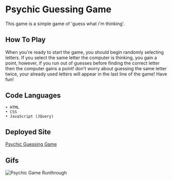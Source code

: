 # Psychic Guessing Game

This game is a simple game of 'guess what i'm thinking'.

## How To Play

When you're ready to start the game, you should begin randomly selecting letters. If you select the same letter the computer is thinking, you gain a point, however, if you run out of guesses before finding the correct letter then the computer gains a point! don't worry about guessing the same letter twice, your already used letters will appear in the last line of the game! Have fun!

## Code Languages

    • HTML
    • CSS
    • JavaScript (JQuery)

## Deployed Site

[Psychic Guessing Game](https://arohadobson.github.io/Psychic-Game/)

## Gifs

![Psychic Game Runthrough](https://media.giphy.com/media/uV6iw6hpDt2EeCOTHZ/giphy.gif)
